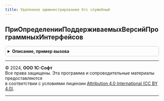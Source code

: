 ```yaml
---
title: Удаленное администрирование бтс служебный
---
```



## ПриОпределенииПоддерживаемыхВерсийПрограммныхИнтерфейсов
<details style="margin: 1em 0; padding: 0.5em; border: 1px solid #ccc; border-radius: 6px;">

<summary style="font-weight: bold; cursor: pointer;">Описание, пример вызова</summary>

```bsl

// Заполняет структуру массивами поддерживаемых версий всех подлежащих версионированию подсистем,
// используя в качестве ключей названия подсистем.
// Обеспечивает функциональность Web-сервиса InterfaceVersion.
// При внедрении надо поменять тело процедуры так, чтобы она возвращала актуальные наборы версий (см. пример.ниже).
//
// Параметры:
//  СтруктураПоддерживаемыхВерсий - Структура - структура поддерживаемых версий:
//	  * Ключи - Строка - название подсистеы.
//	  * Значения - Массив - названия поддерживаемых версий.
//
Процедура ПриОпределенииПоддерживаемыхВерсийПрограммныхИнтерфейсов(Знач СтруктураПоддерживаемыхВерсий) Экспорт
```

Пример вызова
```bsl
УдаленноеАдминистрированиеБТССлужебный.ПриОпределенииПоддерживаемыхВерсийПрограммныхИнтерфейсов(СтруктураПоддерживаемыхВерсий) 
```
</details>

---

© 2024, **ООО 1С-Софт**  
Все права защищены. Эта программа и сопроводительные материалы предоставляются  
в соответствии с условиями лицензии [Attribution 4.0 International (CC BY 4.0)](https://creativecommons.org/licenses/by/4.0/legalcode).

---

